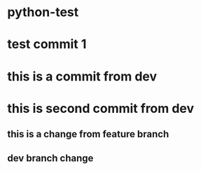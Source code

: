 # python-test

# test commit 1
# this is a commit from dev
# this is second commit from dev

## this is a change from feature branch
## dev branch change
